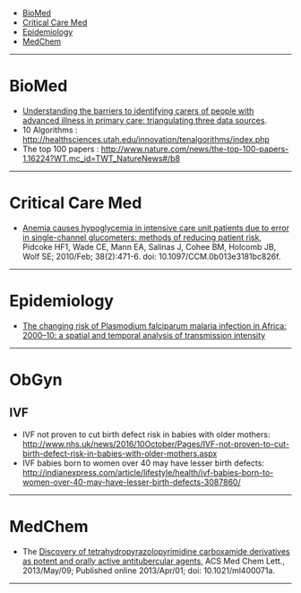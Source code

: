 + [BioMed](#biomed)
+ [Critical Care Med](#critical-care-med)
+ [Epidemiology](#epidemiology)
+ [MedChem](#medchem)

----

# BioMed
+ [Understanding the barriers to identifying carers of people with advanced illness in primary care: triangulating three data sources](http://europepmc.org/articles/PMC3992158). 
+ 10 Algorithms : http://healthsciences.utah.edu/innovation/tenalgorithms/index.php
+ The top 100 papers : http://www.nature.com/news/the-top-100-papers-1.16224?WT.mc_id=TWT_NatureNews#/b8

----

# Critical Care Med
+ [Anemia causes hypoglycemia in intensive care unit patients due to error in single-channel glucometers: methods of reducing patient risk](http://www.ncbi.nlm.nih.gov/pubmed/19789438), Pidcoke HF1, Wade CE, Mann EA, Salinas J, Cohee BM, Holcomb JB, Wolf SE; 2010/Feb; 38(2):471-6. doi: 10.1097/CCM.0b013e3181bc826f.

----
 
# Epidemiology
+ [The changing risk of Plasmodium falciparum malaria infection in Africa: 2000–10: a spatial and temporal analysis of transmission intensity](http://europepmc.org/articles/PMC4030588)

----

# ObGyn

## IVF
+ IVF not proven to cut birth defect risk in babies with older mothers: http://www.nhs.uk/news/2016/10October/Pages/IVF-not-proven-to-cut-birth-defect-risk-in-babies-with-older-mothers.aspx
+ IVF babies born to women over 40 may have lesser birth defects: http://indianexpress.com/article/lifestyle/health/ivf-babies-born-to-women-over-40-may-have-lesser-birth-defects-3087860/

----

# MedChem
+ The [Discovery of tetrahydropyrazolopyrimidine carboxamide derivatives as potent and orally active antitubercular agents](http://europepmc.org/articles/PMC4027361/), ACS Med Chem Lett., 2013/May/09; Published online 2013/Apr/01; doi: 10.1021/ml400071a.

----

